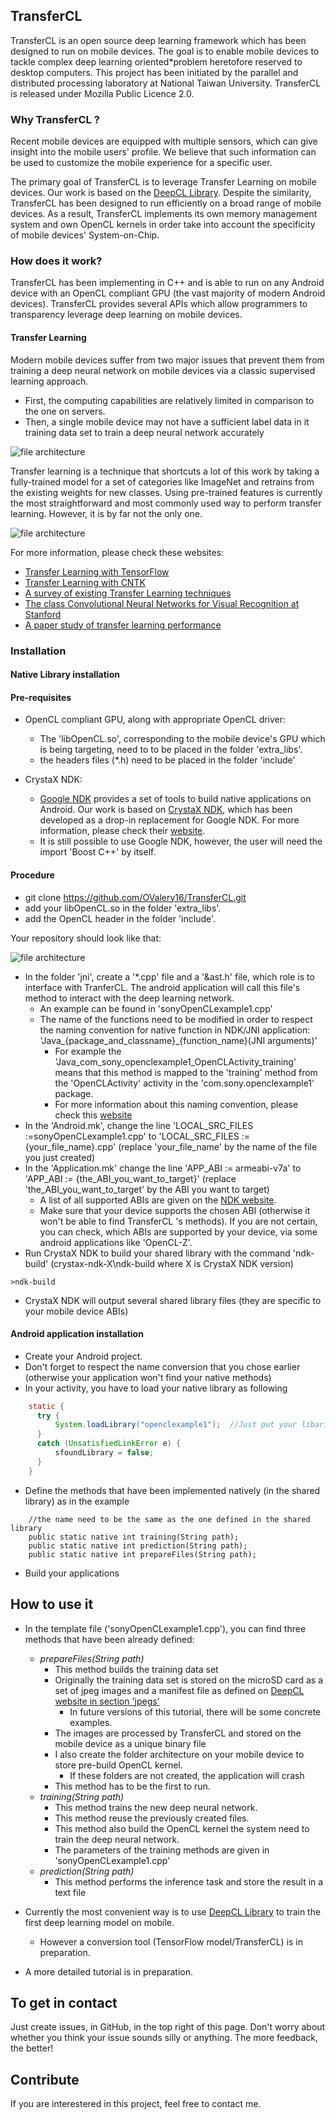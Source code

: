 ## TransferCL

TransferCL is an open source deep learning framework which has been designed to run on mobile devices.  The goal is to enable mobile devices to tackle complex deep learning oriented*problem heretofore reserved to desktop computers. This project has been initiated by the parallel and distributed processing laboratory at National Taiwan University. TransferCL is released under Mozilla Public Licence 2.0.

### Why TransferCL ?

Recent mobile devices are equipped with multiple sensors, which can give insight into the mobile users' profile.  We believe that such information can be used to customize the mobile experience for a specific user.

The primary goal of TransferCL is to leverage Transfer Learning on mobile devices. Our work is based on the [DeepCL Library](https://github.com/hughperkins/DeepCL). Despite the similarity, TransferCL has been designed to run efficiently on a broad range of mobile devices. As a result, TransferCL implements its own memory management system and own OpenCL kernels in order take into account the specificity of mobile devices' System-on-Chip.

### How does it work?

TransferCL has been implementing in C++ and is able to run on any Android device with an OpenCL compliant GPU (the vast majority of modern Android devices). TransferCL provides several APIs which allow programmers to transparency leverage deep learning on mobile devices.

#### Transfer Learning

Modern mobile devices suffer from two major issues that prevent them from training a deep neural network on mobile devices via a classic supervised learning approach. 

* First, the computing capabilities are relatively limited in comparison to the one on servers.
* Then, a single mobile device may not have a sufficient label data in it training data set to train a deep neural network accurately

![file architecture](/image/traditional_ml_setup.png?raw=true)

Transfer learning is a technique that shortcuts a lot of this work by taking a fully-trained model for a set of categories like ImageNet and retrains from the existing weights for new classes.  Using pre-trained features is currently the most straightforward and most commonly used way to perform transfer learning. However, it is by far not the only one.

![file architecture](/image/transfer_learning_setup.png?raw=true)

For more information, please check these websites:
* [Transfer Learning with TensorFlow](https://www.tensorflow.org/tutorials/image_retraining)
* [Transfer Learning with CNTK](https://docs.microsoft.com/en-us/cognitive-toolkit/Build-your-own-image-classifier-using-Transfer-Learning)
* [A survey of existing Transfer Learning techniques](http://ruder.io/transfer-learning/index.html)
* [The class Convolutional Neural Networks for Visual Recognition at Stanford ](http://cs231n.github.io/transfer-learning/)
* [A paper study of transfer learning performance](https://arxiv.org/abs/1411.1792)

### Installation

#### Native Library installation

#### Pre-requisites

* OpenCL compliant GPU, along with appropriate OpenCL driver:
    * The 'libOpenCL.so', corresponding to the mobile device's GPU which is being targeting, need to to be placed in the folder 'extra_libs'.
    * the headers files (*.h) need to be placed in the folder 'include' 
    
* CrystaX NDK: 
    * [Google NDK](https://developer.android.com/ndk/index.html) provides a set of tools to build native applications on Android.  Our work is based on [CrystaX NDK](https://www.crystax.net/en), which has been developed as a drop-in replacement for Google NDK. For more information, please check their [website](https://www.crystax.net/en).
    * It is still possible to use Google NDK, however, the user will need the import 'Boost C++' by itself.

#### Procedure

* git clone https://github.com/OValery16/TransferCL.git
* add your libOpenCL.so in the folder 'extra_libs'.
* add the OpenCL header in the folder 'include'.

Your repository should look like that:

![file architecture](/image/files2.png?raw=true)

* In the folder 'jni', create a '\*.cpp' file and a '&ast.h' file, which role is to interface with TranferCL. The android application will call this file's method to interact with the deep learning network.
    * An example can be found in 'sonyOpenCLexample1.cpp'
    * The name of the functions need to be modified in order to respect the naming convention for native function in NDK/JNI application: 'Java_{package_and_classname}_{function_name}(JNI arguments)'
        * For example the 'Java_com_sony_openclexample1_OpenCLActivity_training' means that this method is mapped to the 'training' method from the  'OpenCLActivity' activity in the 'com.sony.openclexample1' package.
        * For more information about this naming convention, please check this [website](https://www3.ntu.edu.sg/home/ehchua/programming/java/JavaNativeInterface.html)
* In the 'Android.mk', change the line 'LOCAL_SRC_FILES :=sonyOpenCLexample1.cpp' to 'LOCAL_SRC_FILES :={your_file_name}.cpp' (replace 'your_file_name' by the name of the file you just created)
* In the 'Application.mk' change the line 'APP_ABI := armeabi-v7a' to 'APP_ABI := {the_ABI_you_want_to_target}' (replace 'the_ABI_you_want_to_target' by the ABI you want to target)
    * A list of all supported ABIs are given on the [NDK website](https://developer.android.com/ndk/guides/abis.html).
    * Make sure that your device supports the chosen ABI (otherwise it won't be able to find TransferCL 's methods). If you are not certain, you can check, which ABIs are supported by your device, via some android applications like 'OpenCL-Z'.
* Run CrystaX  NDK to build your shared library with the command 'ndk-build' (crystax-ndk-X\ndk-build where X is CrystaX NDK version)
```
>ndk-build
```
* CrystaX NDK will output several shared library files (they are specific to your mobile device ABIs)

#### Android application installation

* Create your Android project.
* Don't forget to respect the name conversion that you chose earlier (otherwise your application won't find your native methods)
* In your activity, you have to load your native library as following
```Java
    static {
      try {
          System.loadLibrary("openclexample1");  //Just put your libaries name
      }
      catch (UnsatisfiedLinkError e) {
          sfoundLibrary = false;
      }
    }
```
* Define the methods that have been implemented natively (in the shared library) as in the example
```
    //the name need to be the same as the one defined in the shared library
    public static native int training(String path); 
    public static native int prediction(String path);
    public static native int prepareFiles(String path);
```
* Build your applications

## How to use it

* In the template file ('sonyOpenCLexample1.cpp'), you can find three methods that have been already defined:
    * *prepareFiles(String path)*
        * This method builds the training data set
        * Originally the training data set is stored on the microSD card as a set of jpeg images and a manifest file as defined on [DeepCL website in section 'jpegs'](https://github.com/hughperkins/DeepCL/blob/master/doc/Loaders.md)
            * In future versions of this tutorial, there will be some concrete examples.
        * The images are processed by TransferCL and stored on the mobile device as a unique binary file
        * I also create the folder architecture on your mobile device to store pre-build OpenCL kernel.
            * If these folders are not created, the application will crash 
        * This method has to be the first to run.
    * *training(String path)*
        * This method trains the new deep neural network. 
        * This method reuse the previously created files.
        * This method also build the OpenCL kernel the system need to train the deep neural network. 
        * The parameters of the training methods are given in 'sonyOpenCLexample1.cpp'
    * *prediction(String path)*
        * This method performs the inference task and store the result in a text file

* Currently the most convenient way is to use [DeepCL Library](https://github.com/hughperkins/DeepCL) to train the first deep learning model on mobile.
    * However a conversion tool (TensorFlow model/TransferCL) is in preparation.
* A more detailed tutorial is in preparation.

## To get in contact

Just create issues, in GitHub, in the top right of this page. Don't worry about whether you think your issue sounds silly or anything. The more feedback, the better!

## Contribute

If you are interestered in this project, feel free to contact me.










